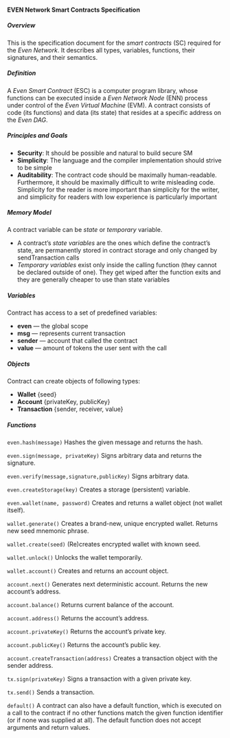 #### EVEN Network Smart Contracts Specification

##### Overview

This is the specification document for the *smart contracts* (SC) required for the *Even Network*. It describes all types, variables, functions, their signatures, and their semantics.

##### Definition

A *Even Smart Contract* (ESC) is a computer program library, whose functions can be executed inside a *Even Network Node* (ENN) process under control of the *Even Virtual Machine* (EVM). A contract consists of code (its functions) and data (its state) that resides at a specific address on the *Even DAG*.

##### Principles and Goals

- **Security**: It should be possible and natural to build secure SM
- **Simplicity**: The language and the compiler implementation should strive to be simple
- **Auditability**: The contract code should be maximally human-readable. Furthermore, it should be maximally difficult to write misleading code. Simplicity for the reader is more important than simplicity for the writer, and simplicity for readers with low experience is particularly important

##### Memory Model

A contract variable can be *state* or *temporary* variable.

- A contract’s *state variables* are the ones which define the contract’s state, are  permanently stored in contract storage and only changed by sendTransaction calls
- *Temporary variables* exist only inside the calling function (they cannot be declared outside of one). They get wiped after the function exits and they are generally cheaper to use than state variables

##### Variables

Contract has access to a set of predefined variables:

- **even** — the global scope
- **msg** — represents current transaction
- **sender** — account that called the contract
- **value** — amount of tokens the user sent with the call

##### Objects

Contract can create objects of following types:

- **Wallet** {seed}
- **Account** {privateKey, publicKey}
- **Transaction** {sender, receiver, value}

##### Functions

`even.hash(message)`
Hashes the given message and returns the hash.

`even.sign(message, privateKey)`
Signs arbitrary data and returns the signature.

`even.verify(message,signature,publicKey)`
Signs arbitrary data.

`even.createStorage(key)`
Creates a storage (persistent) variable.

`even.wallet(name, password)`
Creates and returns a wallet object (not wallet itself).

`wallet.generate()`
Creates a brand-new, unique encrypted wallet. Returns new seed mnemonic phrase.

`wallet.create(seed)`
(Re)creates encrypted wallet with known seed.

`wallet.unlock()`
Unlocks the wallet temporarily.

`wallet.account()`
Creates and returns an account object.

`account.next()`
Generates next deterministic account. Returns the new account’s address.

`account.balance()`
Returns current balance of the account.

`account.address()`
Returns the account’s address.

`account.privateKey()`
Returns the account’s private key.

`account.publicKey()`
Returns the account’s public key.

`account.createTransaction(address)`
Creates a transaction object with the sender address.

`tx.sign(privateKey)`
Signs a transaction with a given private key.

`tx.send()`
Sends a transaction.

`default()`
A contract can also have a default function, which is executed on a call to the contract if no other functions match the given function identifier (or if none was supplied at all). The default function does not accept arguments and return values.
